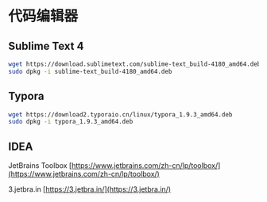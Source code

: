 # 代码编辑器

## Sublime Text 4

```bash
wget https://download.sublimetext.com/sublime-text_build-4180_amd64.deb
sudo dpkg -i sublime-text_build-4180_amd64.deb
```

## Typora

```bash
wget https://download2.typoraio.cn/linux/typora_1.9.3_amd64.deb
sudo dpkg -i typora_1.9.3_amd64.deb
```

## IDEA

JetBrains Toolbox [https://www.jetbrains.com/zh-cn/lp/toolbox/](https://www.jetbrains.com/zh-cn/lp/toolbox/)

3.jetbra.in [https://3.jetbra.in/](https://3.jetbra.in/)

